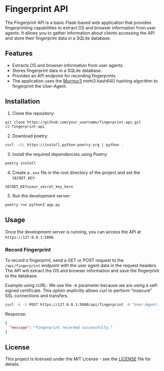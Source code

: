 # Fingerprint API

The Fingerprint API is a basic Flask-based web application that provides fingerprinting capabilities to extract OS and browser information from user agents. It allows you to gather information about clients accessing the API and store their fingerprint data in a SQLite database.

## Features

- Extracts OS and browser information from user agents.
- Stores fingerprint data in a SQLite database.
- Provides an API endpoint for recording fingerprints.
- The application uses the [Murmur3](https://github.com/hajimes/mmh3) mmh3.hash64() hashing algorithm to fingerprint the User-Agent.

## Installation

1. Clone the repository:

```bash
git clone https://github.com/your_username/fingerprint-api.git
cd fingerprint-api
```

2. Download poetry:
```bash
curl -sSL https://install.python-poetry.org | python -
```

3. Install the required dependencies using Poetry:

```bash
poetry install
```

4. Create a `.env` file in the root directory of the project and set the `SECRET_KEY`:

```
SECRET_KEY=your_secret_key_here
```

5. Run the development server:

```bash
poetry run python3 app.py
```

## Usage

Once the development server is running, you can access the API at `https://127.0.0.1:5000`.

### Record Fingerprint

To record a fingerprint, send a GET or POST request to the `/api/fingerprint` endpoint with the user agent data in the request headers. The API will extract the OS and browser information and save the fingerprint to the database.

Example using cURL:
We use the -k parameter because we are using a self-signed certificate. This option explicitly allows curl to perform “insecure” SSL connections and transfers.
```bash
curl -k -X POST https://127.0.0.1:5000/api/fingerprint -H "User-Agent: Mozilla/5.0 (Windows NT 10.0; Win64; x64) AppleWebKit/537.36 (KHTML, like Gecko) Chrome/58.0.3029.110 Safari/537.3" 
```

Response:
```json
{
  "message": "Fingerprint recorded successfully."
}
```

## License

This project is licensed under the MIT License - see the [LICENSE](LICENSE) file for details.
